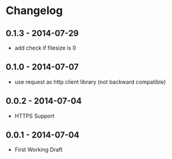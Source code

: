 # Changelog

## 0.1.3 - 2014-07-29
- add check if filesize is 0

## 0.1.0 - 2014-07-07
- use request as http client library (not backward compatible)

## 0.0.2 - 2014-07-04
- HTTPS Support

## 0.0.1 - 2014-07-04
- First Working Draft